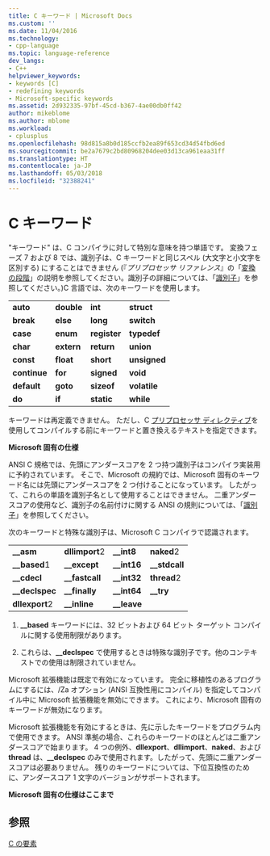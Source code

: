 ```yaml
---
title: C キーワード | Microsoft Docs
ms.custom: ''
ms.date: 11/04/2016
ms.technology:
- cpp-language
ms.topic: language-reference
dev_langs:
- C++
helpviewer_keywords:
- keywords [C]
- redefining keywords
- Microsoft-specific keywords
ms.assetid: 2d932335-97bf-45cd-b367-4ae00db0ff42
author: mikeblome
ms.author: mblome
ms.workload:
- cplusplus
ms.openlocfilehash: 98d815a8b0d185ccfb2ea89f653cd34d54fbd6ed
ms.sourcegitcommit: be2a7679c2bd80968204dee03d13ca961eaa31ff
ms.translationtype: HT
ms.contentlocale: ja-JP
ms.lasthandoff: 05/03/2018
ms.locfileid: "32388241"
---
```

# <a name="c-keywords"></a>C キーワード
"キーワード" は、C コンパイラに対して特別な意味を持つ単語です。 変換フェーズ 7 および 8 では、識別子は、C キーワードと同じスペル (大文字と小文字を区別する) にすることはできません  (『*プリプロセッサ リファレンス*』の「[変換の段階](../preprocessor/phases-of-translation.md)」の説明を参照してください。識別子の詳細については、「[識別子](../c-language/c-identifiers.md)」を参照してください。)C 言語では、次のキーワードを使用します。  
  
|||||  
|-|-|-|-|  
|**auto**|**double**|**int**|**struct**|  
|**break**|**else**|**long**|**switch**|  
|**case**|**enum**|**register**|**typedef**|  
|**char**|**extern**|**return**|**union**|  
|**const**|**float**|**short**|**unsigned**|  
|**continue**|**for**|**signed**|**void**|  
|**default**|**goto**|**sizeof**|**volatile**|  
|**do**|**if**|**static**|**while**|  
  
 キーワードは再定義できません。 ただし、C [プリプロセッサ ディレクティブ](../preprocessor/preprocessor-directives.md)を使用してコンパイルする前にキーワードと置き換えるテキストを指定できます。  
  
 **Microsoft 固有の仕様**  
  
 ANSI C 規格では、先頭にアンダースコアを 2 つ持つ識別子はコンパイラ実装用に予約されています。 そこで、Microsoft の規約では、Microsoft 固有のキーワード名には先頭にアンダースコアを 2 つ付けることになっています。 したがって、これらの単語を識別子名として使用することはできません。 二重アンダースコアの使用など、識別子の名前付けに関する ANSI の規則については、「[識別子](../c-language/c-identifiers.md)」を参照してください。  
  
 次のキーワードと特殊な識別子は、Microsoft C コンパイラで認識されます。  
  
|||||  
|-|-|-|-|  
|**__asm**|**dllimport**2|**__int8**|**naked**2|  
|**__based**1|**__except**|**__int16**|**__stdcall**|  
|**__cdecl**|**__fastcall**|**__int32**|**thread**2|  
|**__declspec**|**__finally**|**__int64**|**__try**|  
|**dllexport**2|**__inline**|**__leave**||  
  
 1. **__based** キーワードには、32 ビットおよび 64 ビット ターゲット コンパイルに関する使用制限があります。  
  
 2. これらは、**__declspec** で使用するときは特殊な識別子です。他のコンテキストでの使用は制限されていません。  
  
 Microsoft 拡張機能は既定で有効になっています。 完全に移植性のあるプログラムにするには、/Za オプション (ANSI 互換性用にコンパイル) を指定してコンパイル中に Microsoft 拡張機能を無効にできます。 これにより、Microsoft 固有のキーワードが無効になります。  
  
 Microsoft 拡張機能を有効にするときは、先に示したキーワードをプログラム内で使用できます。 ANSI 準拠の場合、これらのキーワードのほとんどは二重アンダースコアで始まります。 4 つの例外、**dllexport**、**dllimport**、**naked**、および **thread** は、**__declspec** のみで使用されます。したがって、先頭に二重アンダースコアは必要ありません。 残りのキーワードについては、下位互換性のために、アンダースコア 1 文字のバージョンがサポートされます。  
  
 **Microsoft 固有の仕様はここまで**  
  
## <a name="see-also"></a>参照  
 [C の要素](../c-language/elements-of-c.md)
